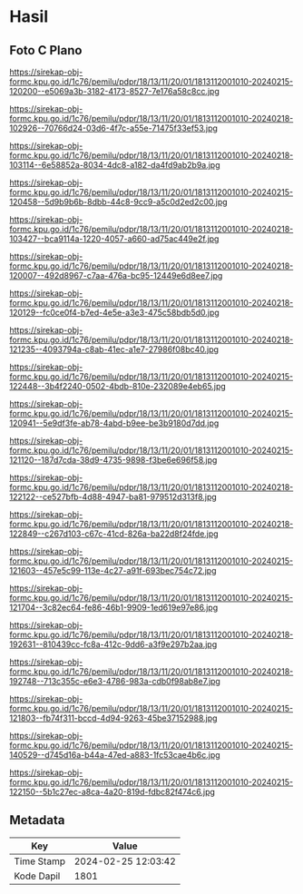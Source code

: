 # Hasil

## Foto C Plano

https://sirekap-obj-formc.kpu.go.id/1c76/pemilu/pdpr/18/13/11/20/01/1813112001010-20240215-120200--e5069a3b-3182-4173-8527-7e176a58c8cc.jpg

https://sirekap-obj-formc.kpu.go.id/1c76/pemilu/pdpr/18/13/11/20/01/1813112001010-20240218-102926--70766d24-03d6-4f7c-a55e-71475f33ef53.jpg

https://sirekap-obj-formc.kpu.go.id/1c76/pemilu/pdpr/18/13/11/20/01/1813112001010-20240218-103114--6e58852a-8034-4dc8-a182-da4fd9ab2b9a.jpg

https://sirekap-obj-formc.kpu.go.id/1c76/pemilu/pdpr/18/13/11/20/01/1813112001010-20240215-120458--5d9b9b6b-8dbb-44c8-9cc9-a5c0d2ed2c00.jpg

https://sirekap-obj-formc.kpu.go.id/1c76/pemilu/pdpr/18/13/11/20/01/1813112001010-20240218-103427--bca9114a-1220-4057-a660-ad75ac449e2f.jpg

https://sirekap-obj-formc.kpu.go.id/1c76/pemilu/pdpr/18/13/11/20/01/1813112001010-20240218-120007--492d8967-c7aa-476a-bc95-12449e6d8ee7.jpg

https://sirekap-obj-formc.kpu.go.id/1c76/pemilu/pdpr/18/13/11/20/01/1813112001010-20240218-120129--fc0ce0f4-b7ed-4e5e-a3e3-475c58bdb5d0.jpg

https://sirekap-obj-formc.kpu.go.id/1c76/pemilu/pdpr/18/13/11/20/01/1813112001010-20240218-121235--4093794a-c8ab-41ec-a1e7-27986f08bc40.jpg

https://sirekap-obj-formc.kpu.go.id/1c76/pemilu/pdpr/18/13/11/20/01/1813112001010-20240215-122448--3b4f2240-0502-4bdb-810e-232089e4eb65.jpg

https://sirekap-obj-formc.kpu.go.id/1c76/pemilu/pdpr/18/13/11/20/01/1813112001010-20240215-120941--5e9df3fe-ab78-4abd-b9ee-be3b9180d7dd.jpg

https://sirekap-obj-formc.kpu.go.id/1c76/pemilu/pdpr/18/13/11/20/01/1813112001010-20240215-121120--187d7cda-38d9-4735-9898-f3be6e696f58.jpg

https://sirekap-obj-formc.kpu.go.id/1c76/pemilu/pdpr/18/13/11/20/01/1813112001010-20240218-122122--ce527bfb-4d88-4947-ba81-979512d313f8.jpg

https://sirekap-obj-formc.kpu.go.id/1c76/pemilu/pdpr/18/13/11/20/01/1813112001010-20240218-122849--c267d103-c67c-41cd-826a-ba22d8f24fde.jpg

https://sirekap-obj-formc.kpu.go.id/1c76/pemilu/pdpr/18/13/11/20/01/1813112001010-20240215-121603--457e5c99-113e-4c27-a91f-693bec754c72.jpg

https://sirekap-obj-formc.kpu.go.id/1c76/pemilu/pdpr/18/13/11/20/01/1813112001010-20240215-121704--3c82ec64-fe86-46b1-9909-1ed619e97e86.jpg

https://sirekap-obj-formc.kpu.go.id/1c76/pemilu/pdpr/18/13/11/20/01/1813112001010-20240218-192631--810439cc-fc8a-412c-9dd6-a3f9e297b2aa.jpg

https://sirekap-obj-formc.kpu.go.id/1c76/pemilu/pdpr/18/13/11/20/01/1813112001010-20240218-192748--713c355c-e6e3-4786-983a-cdb0f98ab8e7.jpg

https://sirekap-obj-formc.kpu.go.id/1c76/pemilu/pdpr/18/13/11/20/01/1813112001010-20240215-121803--fb74f311-bccd-4d94-9263-45be37152988.jpg

https://sirekap-obj-formc.kpu.go.id/1c76/pemilu/pdpr/18/13/11/20/01/1813112001010-20240215-140529--d745d16a-b44a-47ed-a883-1fc53cae4b6c.jpg

https://sirekap-obj-formc.kpu.go.id/1c76/pemilu/pdpr/18/13/11/20/01/1813112001010-20240215-122150--5b1c27ec-a8ca-4a20-819d-fdbc82f474c6.jpg


## Metadata

| Key        | Value               |
| ---------- | ------------------- |
| Time Stamp | 2024-02-25 12:03:42 |
| Kode Dapil | 1801                |



